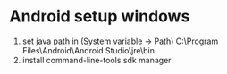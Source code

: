 # Android setup windows

1. set java path in (System variable -> Path) C:\Program Files\Android\Android Studio\jre\bin
2. install command-line-tools sdk manager